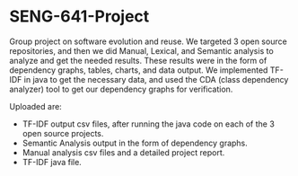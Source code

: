 # SENG-641-Project

Group project on software evolution and reuse.
We targeted 3 open source repositories, and then we did Manual, Lexical, and Semantic analysis to analyze and get the needed results.
These results were in the form of dependency graphs, tables, charts, and data output.
We implemented TF-IDF in java to get the necessary data, and used the CDA (class dependency analyzer) tool to get our dependency graphs for verification. 

Uploaded are:
- TF-IDF output csv files, after running the java code on each of the 3 open source projects.
- Semantic Analysis output in the form of dependency graphs.
- Manual analysis csv files and a detailed project report.
- TF-IDF java file. 
